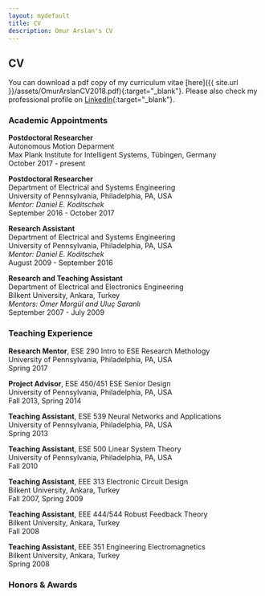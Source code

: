 ```yaml
---
layout: mydefault
title: CV
description: Omur Arslan's CV
---
```


## CV

You can download a pdf copy of my curriculum vitae [here]({{ site.url }}/assets/OmurArslanCV2018.pdf){:target="_blank"}. Please also check my professional profile on [LinkedIn](https://www.linkedin.com/in/omurarslan){:target="_blank"}.

### Academic Appointments

**Postdoctoral Researcher** <br/>
Autonomous Motion Deparment <br/>
Max Plank Institute for Intelligent Systems, Tübingen, Germany<br/>
October 2017 - present

**Postdoctoral Researcher** <br/>
Department of Electrical and Systems Engineering <br/>
University of Pennsylvania, Philadelphia, PA, USA <br/>
_Mentor: Daniel E. Koditschek_ <br/>
September 2016 - October 2017

**Research Assistant** <br/>
Department of Electrical and Systems Engineering <br/>
University of Pennsylvania, Philadelphia, PA, USA <br/>
_Mentor: Daniel E. Koditschek_ <br/>
August 2009 - September 2016

**Research and Teaching Assistant** <br/>
Department of Electrical and Electronics Engineering <br/>
Bilkent University, Ankara, Turkey <br/>
_Mentors: Ömer Morgül and Uluç Saranlı_ <br/>
September 2007 - July 2009

### Teaching Experience

**Research Mentor**, ESE 290 Intro to ESE Research Methology<br/>
University of Pennsylvania, Philadelphia, PA, USA <br/>
Spring 2017

**Project Advisor**, ESE 450/451 ESE Senior Design <br/>
University of Pennsylvania, Philadelphia, PA, USA <br/>
Fall 2013, Spring 2014

**Teaching Assistant**, ESE 539 Neural Networks and Applications <br/>
University of Pennsylvania, Philadelphia, PA, USA <br/>
Spring 2013

**Teaching Assistant**, ESE 500 Linear System Theory <br/>
University of Pennsylvania, Philadelphia, PA, USA <br/>
Fall 2010

**Teaching Assistant**, EEE 313 Electronic Circuit Design <br/>
Bilkent University, Ankara, Turkey <br/>
Fall 2007, Spring 2009

**Teaching Assistant**, EEE 444/544 Robust Feedback Theory <br/>
Bilkent University, Ankara, Turkey <br/>
Fall 2008

**Teaching Assistant**, EEE 351 Engineering Electromagnetics <br/>
Bilkent University, Ankara, Turkey <br/>
Spring 2008

### Honors & Awards







